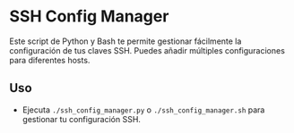 # SSH Config Manager

Este script de Python y Bash te permite gestionar fácilmente la configuración de tus claves SSH. Puedes añadir múltiples configuraciones para diferentes hosts.

## Uso

- Ejecuta `./ssh_config_manager.py` o `./ssh_config_manager.sh` para gestionar tu configuración SSH.